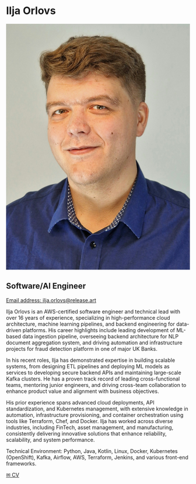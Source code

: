 # Ilja Orlovs

<div class="photo">
    <img src="./assets/photo.jpg" alt="photo"/>
</div>

## Software/AI Engineer

[Email address: ilja.orlovs@release.art](mailto:ilja.orlovs@release.art)

Ilja Orlovs is an AWS-certified software engineer and technical lead with over 16 years of experience, specializing in high-performance cloud architecture, machine learning pipelines, and backend engineering for data-driven platforms. His career highlights include leading development of ML-based data ingestion pipeline, overseeing backend architecture for NLP document aggregation system, and driving automation and infrastructure projects for fraud detection platform in one of major UK Banks.

In his recent roles, Ilja has demonstrated expertise in building scalable systems, from designing ETL pipelines and deploying ML models as services to developing secure backend APIs and maintaining large-scale Kafka clusters. He has a proven track record of leading cross-functional teams, mentoring junior engineers, and driving cross-team collaboration to enhance product value and alignment with business objectives.

His prior experience spans advanced cloud deployments, API standardization, and Kubernetes management, with extensive knowledge in automation, infrastructure provisioning, and container orchestration using tools like Terraform, Chef, and Docker. Ilja has worked across diverse industries, including FinTech, asset management, and manufacturing, consistently delivering innovative solutions that enhance reliability, scalability, and system performance.

Technical Environment: Python, Java, Kotlin, Linux, Docker, Kubernetes (OpenShift), Kafka, Airflow, AWS, Terraform, Jenkins, and various front-end frameworks.


<a href="https://1drv.ms/w/c/5da12d2571dea029/QSmg3nElLaEggF18KQAAAAAAeB4kKyH_QlmZdQ">
&#x2709; CV
</a>